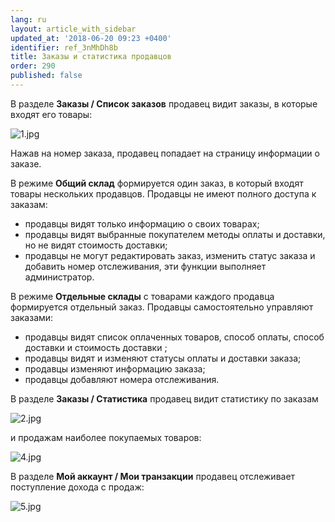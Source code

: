 ```yaml
---
lang: ru
layout: article_with_sidebar
updated_at: '2018-06-20 09:23 +0400'
identifier: ref_3nMhDh8b
title: Заказы и статистика продавцов
order: 290
published: false
---
```

В разделе **Заказы / Список заказов**  продавец видит заказы, в которые входят его товары:

![1.jpg]({{site.baseurl}}/attachments/ref_3nMhDh8b/1.jpg)

Нажав на номер заказа, продавец попадает на страницу информации о заказе.

В режиме **Общий склад** формируется один заказ, в который входят товары нескольких продавцов. Продавцы не имеют полного доступа к заказам:

*   продавцы видят только информацию о своих товарах;
*   продавцы видят выбранные покупателем методы оплаты и доставки, но не видят стоимость доставки;
*   продавцы не могут редактировать заказ, изменить статус заказа и добавить номер отслеживания, эти функции выполняет администратор.

В режиме **Отдельные склады** с товарами каждого продавца формируется отдельный заказ. Продавцы самостоятельно управляют заказами:

*   продавцы видят список оплаченных товаров, способ оплаты, способ доставки и стоимость доставки ;
*   продавцы видят и изменяют статусы оплаты и доставки заказа;
*   продавцы изменяют информацию заказа;
*   продавцы добавляют номера отслеживания.

В разделе **Заказы / Статистика** продавец видит статистику по заказам 

![2.jpg]({{site.baseurl}}/attachments/ref_3nMhDh8b/2.jpg)

и продажам наиболее покупаемых товаров:

![4.jpg]({{site.baseurl}}/attachments/ref_3nMhDh8b/4.jpg)

В разделе **Мой аккаунт / Мои транзакции** продавец отслеживает поступление дохода с продаж:

![5.jpg]({{site.baseurl}}/attachments/ref_3nMhDh8b/5.jpg)


